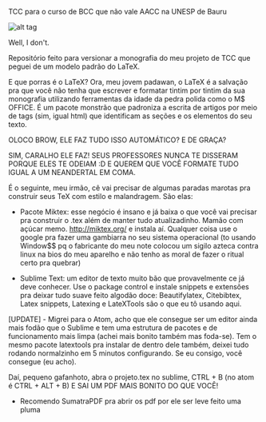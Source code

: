 TCC para o curso de BCC que não vale AACC na UNESP de Bauru

![alt tag](http://i.giphy.com/KC69a6WBYuLra.gif)

Well, I don't.

Repositório feito para versionar a monografia do meu projeto de TCC que peguei de um modelo padrão do LaTeX.

E que porras é o LaTeX? Ora, meu jovem padawan, o LaTeX é a salvação pra que você não tenha que escrever e formatar tintim por tintim da sua monografia utilizando ferramentas da idade da pedra polida como o M$ OFFICE. É um pacote monstrão que padroniza a escrita de artigos por meio de tags (sim, igual html) que identificam as seções e os elementos do seu texto.

OLOCO BROW, ELE FAZ TUDO ISSO AUTOMÁTICO? E DE GRAÇA?

SIM, CARALHO ELE FAZ! SEUS PROFESSORES NUNCA TE DISSERAM PORQUE ELES TE ODEIAM :D E QUEREM QUE VOCÊ FORMATE TUDO IGUAL A UM NEANDERTAL EM COMA.

É o seguinte, meu irmão, cê vai precisar de algumas paradas marotas pra construir seus TeX com estilo e malandragem. São elas:

- Pacote Miktex: esse negócio é insano e já baixa o que você vai precisar pra construir o .tex além de manter tudo atualizadinho. Mamão com açúcar memo. http://miktex.org/ e instala aí. Qualquer coisa use o google pra fazer uma gambiarra no seu sistema operacional (to usando Window$$ pq o fabricante do meu note colocou um sigilo azteca contra linux na bios do meu aparelho e não tenho as moral de fazer o ritual certo pra quebrar)

- Sublime Text: um editor de texto muito bão que provavelmente ce já deve conhecer. Use o package control e instale snippets e extensões pra deixar tudo suave feito algodão doce: Beautifylatex, Citebibtex, Latex snippets, Latexing e LateXTools são o que eu tô usando aqui.

[UPDATE] - Migrei para o Atom, acho que ele consegue ser um editor ainda mais fodão que o Sublime e tem uma estrutura de pacotes e de funcionamento mais limpa (achei mais bonito também mas foda-se). Tem o mesmo pacote latextools pra instalar de dentro dele também, deixei tudo rodando normalzinho em 5 minutos configurando. Se eu consigo, você consegue (eu acho).

Daí, pequeno gafanhoto, abra o projeto.tex no sublime, CTRL +  B (no atom é CTRL + ALT + B) E SAI UM PDF MAIS BONITO DO QUE VOCÊ!


* Recomendo SumatraPDF pra abrir os pdf por ele ser leve feito uma pluma
